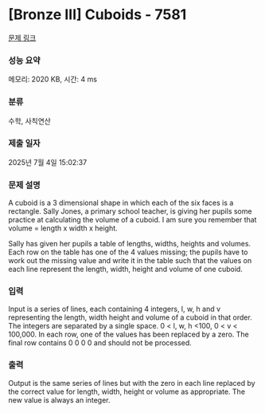 # [Bronze III] Cuboids - 7581 

[문제 링크](https://www.acmicpc.net/problem/7581) 

### 성능 요약

메모리: 2020 KB, 시간: 4 ms

### 분류

수학, 사칙연산

### 제출 일자

2025년 7월 4일 15:02:37

### 문제 설명

<p>A cuboid is a 3 dimensional shape in which each of the six faces is a rectangle. Sally Jones, a primary school teacher, is giving her pupils some practice at calculating the volume of a cuboid. I am sure you remember that volume = length x width x height.</p>

<p>Sally has given her pupils a table of lengths, widths, heights and volumes. Each row on the table has one of the 4 values missing; the pupils have to work out the missing value and write it in the table such that the values on each line represent the length, width, height and volume of one cuboid. </p>

### 입력 

 <p>Input is a series of lines, each containing 4 integers, l, w, h and v representing the length, width height and volume of a cuboid in that order. The integers are separated by a single space. 0 < l, w, h <100, 0 < v < 100,000. In each row, one of the values has been replaced by a zero. The final row contains 0 0 0 0 and should not be processed. </p>

### 출력 

 <p>Output is the same series of lines but with the zero in each line replaced by the correct value for length, width, height or volume as appropriate. The new value is always an integer. </p>

